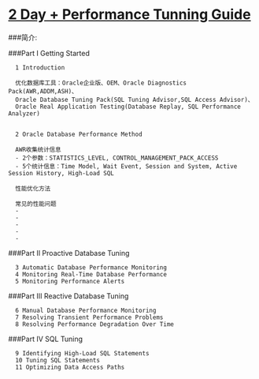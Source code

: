 # [2 Day + Performance Tunning Guide](http://docs.oracle.com/cd/E11882_01/server.112/e10822/toc.htm)

###简介:
    

###Part I Getting Started  

      1 Introduction  
      
      优化数据库工具：Oracle企业版、OEM、Oracle Diagnostics Pack(AWR,ADDM,ASH)、
      Oracle Database Tuning Pack(SQL Tuning Advisor,SQL Access Advisor)、
      Oracle Real Application Testing(Database Replay, SQL Performance Analyzer)
      
      
      2 Oracle Database Performance Method  
      
      AWR收集统计信息
      - 2个参数：STATISTICS_LEVEL, CONTROL_MANAGEMENT_PACK_ACCESS
      - 5个统计信息：Time Model, Wait Event, Session and System, Active Session History, High-Load SQL
      
      性能优化方法
      
      常见的性能问题
      - 
      - 
      - 
      - 
      - 
      
      
###Part II Proactive Database Tuning  
    
      3 Automatic Database Performance Monitoring  
      4 Monitoring Real-Time Database Performance  
      5 Monitoring Performance Alerts  
      
###Part III Reactive Database Tuning  

      6 Manual Database Performance Monitoring  
      7 Resolving Transient Performance Problems  
      8 Resolving Performance Degradation Over Time  
      
###Part IV SQL Tuning  

      9 Identifying High-Load SQL Statements  
      10 Tuning SQL Statements  
      11 Optimizing Data Access Paths  